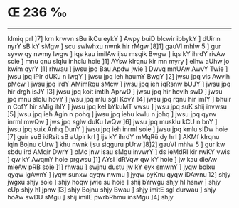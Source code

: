 # Œ 236 ‰
---
kImiq prI ]7] krn krwvn sBu ikCu eykY ] Awpy buiD bIcwir ibbykY ]
dUir n nyrY sB kY sMgw ] scu swlwhxu nwnk hir rMgw ]8]1] gauVI mhlw
5 ] gur syvw qy nwmy lwgw ] iqs kau imilAw ijsu msqik Bwgw ] iqs kY
ihrdY rivAw soie ] mnu qnu sIqlu inhclu hoie ]1] AYsw kIrqnu kir mn
myry ] eIhw aUhw jo kwim qyrY ]1] rhwau ] jwsu jpq Bau Apdw jwie ]
Dwvq mnUAw AwvY Twie ] jwsu jpq iPir dUKu n lwgY ] jwsu jpq ieh
haumY BwgY ]2] jwsu jpq vis Awvih pMcw ] jwsu jpq irdY AMimRqu sMcw ]
jwsu jpq ieh iqRsnw bUJY ] jwsu jpq hir drgh isJY ]3] jwsu jpq
koit imtih AprwD ] jwsu jpq hir hovih swD ] jwsu jpq mnu sIqlu hovY
] jwsu jpq mlu sglI KovY ]4] jwsu jpq rqnu hir imlY ] bhuir n CofY
hir sMig ihlY ] jwsu jpq keI bYkuMT vwsu ] jwsu jpq suK shij invwsu
]5] jwsu jpq ieh Agin n pohq ] jwsu jpq iehu kwlu n johq ] jwsu
jpq qyrw inrml mwQw ] jws jpq sglw duKu lwQw ]6] jwsu jpq musklu
kCU n bnY ] jwsu jpq suix Anhq DunY ] jwsu jpq ieh inrml soie ]
jwsu jpq kmlu sIDw hoie ]7] guir suB idRsit sB aUpir krI ] ijs kY
ihrdY mMqRü dy hrI ] AKMf kIrqnu iqin Bojnu cUrw ] khu nwnk ijsu siqguru
pUrw ]8]2] gauVI mhlw 5 ] gur kw sbdu ird AMqir DwrY ] pMc jnw
isau sMgu invwrY ] ds ieMdRI kir rwKY vwis ] qw kY AwqmY hoie prgwsu
]1] AYsI idRVqw qw kY hoie ] jw kau dieAw mieAw pRB soie ]1] rhwau
] swjnu dustu jw kY eyk smwnY ] jyqw bolxu qyqw igAwnY ] jyqw sunxw qyqw
nwmu ] jyqw pyKnu qyqw iDAwnu ]2] shjy jwgxu shjy soie ] shjy hoqw
jwie su hoie ] shij bYrwgu shjy hI hsnw ] shjy cUp shjy hI jpnw ]3]
shjy Bojnu shjy Bwau ] shjy imitE sgl durwau ] shjy hoAw swDU sMgu ]
shij imilE pwrbRhmu insMgu ]4] shjy
####
